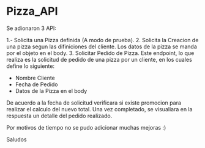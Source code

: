 # Pizza_API

Se adionaron 3 API:

1.- Solicita una Pizza definida (A modo de prueba).
2.  Solicita la Creacion de una pizza segun las difiniciones del cliente. Los datos de la pizza se manda por el objeto en el body.
3. Solicitar Pedido de Pizza. Este endpoint, lo que realiza es la solicitud de pedido de una pizza por un cliente, en los cuales define lo siguiente:
 + Nombre Cliente
 + Fecha de Pedido
 + Datos de la Pizza en el body

De acuerdo a la fecha de solicitud verificara si existe promocion para realizar el calculo del nuevo total.
Una vez completado, se visualiara en la respuesta un detalle del pedido realizado.

Por motivos de tiempo no se pudo adicionar muchas mejoras :)

Saludos
  
